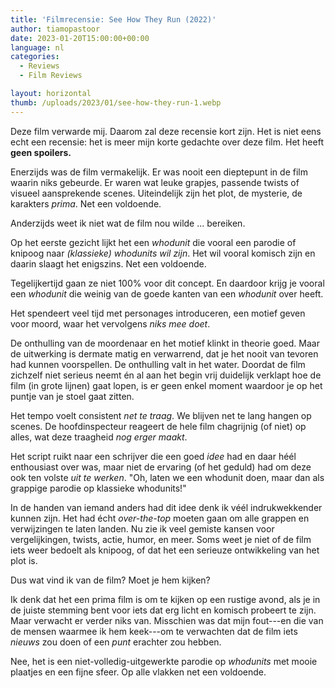 ```yaml
---
title: 'Filmrecensie: See How They Run (2022)'
author: tiamopastoor
date: 2023-01-20T15:00:00+00:00
language: nl
categories:
  - Reviews
  - Film Reviews

layout: horizontal
thumb: /uploads/2023/01/see-how-they-run-1.webp
---
```


Deze film verwarde mij. Daarom zal deze recensie kort zijn. Het is niet eens echt een recensie: het is meer mijn korte gedachte over deze film. Het heeft **geen spoilers.**

Enerzijds was de film vermakelijk. Er was nooit een dieptepunt in de film waarin niks gebeurde. Er waren wat leuke grapjes, passende twists of visueel aansprekende scenes. Uiteindelijk zijn het plot, de mysterie, de karakters _prima_. Net een voldoende.

Anderzijds weet ik niet wat de film nou wilde ... bereiken. 

Op het eerste gezicht lijkt het een _whodunit_ die vooral een parodie of knipoog naar _(klassieke) whodunits wil zijn_. Het wil vooral komisch zijn en daarin slaagt het enigszins. Net een voldoende.

Tegelijkertijd gaan ze niet 100% voor dit concept. En daardoor krijg je vooral een _whodunit_ die weinig van de goede kanten van een _whodunit_ over heeft.

Het spendeert veel tijd met personages introduceren, een motief geven voor moord, waar het vervolgens _niks mee doet_. 

De onthulling van de moordenaar en het motief klinkt in theorie goed. Maar de uitwerking is dermate matig en verwarrend, dat je het nooit van tevoren had kunnen voorspellen. De onthulling valt in het water. Doordat de film zichzelf niet serieus neemt én al aan het begin vrij duidelijk verklapt hoe de film (in grote lijnen) gaat lopen, is er geen enkel moment waardoor je op het puntje van je stoel gaat zitten.

Het tempo voelt consistent _net te traag_. We blijven net te lang hangen op scenes. De hoofdinspecteur reageert de hele film chagrijnig (of niet) op alles, wat deze traagheid _nog erger maakt_. 

Het script ruikt naar een schrijver die een goed _idee_ had en daar héél enthousiast over was, maar niet de ervaring (of het geduld) had om deze ook ten volste _uit te werken_. "Oh, laten we een whodunit doen, maar dan als grappige parodie op klassieke whodunits!" 

In de handen van iemand anders had dit idee denk ik véél indrukwekkender kunnen zijn. Het had écht _over-the-top_ moeten gaan om alle grappen en verwijzingen te laten landen. Nu zie ik veel gemiste kansen voor vergelijkingen, twists, actie, humor, en meer. Soms weet je niet of de film iets weer bedoelt als knipoog, of dat het een serieuze ontwikkeling van het plot is.

Dus wat vind ik van de film? Moet je hem kijken?

Ik denk dat het een prima film is om te kijken op een rustige avond, als je in de juiste stemming bent voor iets dat erg licht en komisch probeert te zijn. Maar verwacht er verder niks van. Misschien was dat mijn fout---en die van de mensen waarmee ik hem keek---om te verwachten dat de film iets _nieuws_ zou doen of een _punt_ erachter zou hebben.

Nee, het is een niet-volledig-uitgewerkte parodie op _whodunits_ met mooie plaatjes en een fijne sfeer. Op alle vlakken net een voldoende.